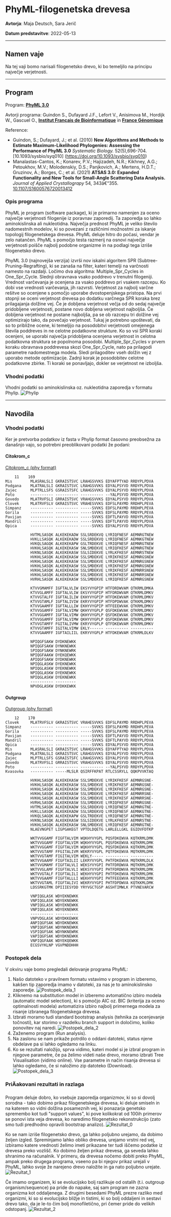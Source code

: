 # PhyML-filogenetska drevesa

**Avtorja**: Maja Deutsch, Sara Jerič

**Datum predstavitve**: 2022-05-13

---
## Namen vaje

Na tej vaji bomo narisali filogenetsko drevo, ki bo temeljilo na principu največje verjetnosti. 

---
## Program

Program: **[PhyML 3.0](http://www.atgc-montpellier.fr/phyml/)**

Avtorji programa: Guindon S., Dufayard J.F., Lefort V., Anisimova M., Hordijk W., Gascuel O., **[Institut Français de Bioinformatique](https://www.france-bioinformatique.fr/en/home/)** in **[France Génomique](https://www.france-genomique.org/)**


Reference:
- Guindon, S.; Dufayard, J.; et al. (2010) **New Algorithms and Methods to Estimate Maximum-Likelihood Phylogenies: Assessing the Performance of PhyML 3.0** *Systematic Biology.* 52(5),696-704. [10.1093/sysbio/syq010] 
(https://doi.org/10.1093/sysbio/syq010)
- Manalastas-Cantos, K.; Konarev, P.V.; Hajizadeh, N.R.; Kikhney, A.G.; Petoukhov, M.V.; Molodenskiy, D.S.; Panjkovich, A.; Mertens, H.D.T.; Gruzinov, A.; Borges, C.; et al. (2021) **ATSAS 3.0: Expanded Functionality and New Tools for Small-Angle Scattering Data Analysis.** *Journal of Applied Crystallograpy* 54, 343â€“355. [10.1107/S1600576720013412](https://doi.org/10.1107/S1600576720013412)


### Opis programa
PhyML je program (software package), ki je primarno namenjen za oceno največje verjetnosti filogenije iz poravnav zaporedij. Ta zaporedja so lahko aminokislinska ali nukleotidna. Največja prednost PhyML je veliko število nadomestnih modelov, ki so povezani z različnimi možnostmi za iskanje topologij filogenetskega drevesa. PhyML deluje hitro do počasi, vendar je zelo natančen. PhyML s pomočjo testa razmerij na osnovi največje verjetnosti poišče najbolj podobne organizme in na podlagi tega izriše filogenetsko drevo.

PhyML 3.0 (najnovejša verzija) izvrši nov iskalni algoritem SPR (Subtree-Pruning-Regrafting), ki se zanaša na filter, kateri temelji na varčnosti namesto na razdalji. Ločimo dva algoritma: Multiple_Spr_Cycles in One_Spr_Cycle. Slednji obravnava vsako poddrevo v trenutni filogeniji. Vrednost varčevanja je ocenjena za vsako poddrevo pri vsakem razcepu. Ko dobi vse vrednosti varčevanja, jih razvrsti. Verjetnost za najbolj varčne rešitve so ocenjene s pomočjo uporabe dvostopenjskega pristopa. Na prvi stopnji se oceni verjetnost drevesa po dodatku varčnega SPR koraka brez prilagajanja dolžine vej. Če je dobljena verjetnost večja od do sedaj največje pridobljene verjetnosti, postane novo dobljena verjetnost najboljša. Če dobljena verjetnost ne postane najboljša, pa se ob razcepu tri dolžine vej optimizirajo tako, da povečajo verjetnost. Tukaj je potrebno upoštevati, da so to približne ocene, ki temeljijo na posodobitvi verjetnosti omejenega števila poddreves in ne celotne podatkovne strukture. Ko so vsi SPR koraki ocenjeni, se uporabi največja pridobljena ocenjena verjetnost in celotna podatkovna struktura se popolnoma posodobi. Multiple_Spr_Cycles v prvem koraku obravnava poddrevesa skozi One_Spr_Cycle, nato pa prilagodi parametre nadomestnega modela. Sledi prilagoditev vseh dolžin vej z uporabo metode optimizacije. Zadnji korak je posodobitev celotne podatkovne zbirke. Ti koraki se ponavljajo, dokler se verjetnost ne izboljša.

### Vhodni podatki

Vhodni podatki so aminokislinska oz. nukleotidna zaporedja v formatu Phylip.
![Phylip](s19-phyml-format.png)

---
## Navodila

### Vhodni podatki
Ker je pretvorba podatkov iz fasta v Phylip format časovno preobsežna za današnjo vajo, so potrebni preoblikovani podatki že podani:

#### Citokrom_c

[Citokrom_c (phy format)](https://github.com/mpavsic/biokeminfo/blob/main/biokeminfo/seminar/s19-phyml-vhod1.phy)

```
    11    169
Mis        MLASRALSLI GKRAISTSVC LRAHGSVVKS EDYAFPTYAD RRDYPLPDVA 
Podgana    MLATRALSLI GKRAISTSVC LRAHGSVVKS EDYALPSYVD RRDYPLPDVA 
Zajec      MLPTRLLSFS GSRAISTSFC LRAHGSVVKS EDYALPSYVD RRDYPLPDVA 
Poto       ---------- ---------- ---------- --YALPSYVD RRDYPLPDVA 
Govedo     MLATRVFSLI GRRAISTSVC VRAHGSVVKS EDYALPSYVD RRDYPLPDVA 
Clovek     MLATRVFSLV GKRAISTSVC VRAHESVVKS EDFSLPAYMD RRDHPLPEVA 
Simpanz    ---------- ---------- -----SVVKS EDFSLPAYMD RRDHPLPEVA 
Gorila     ---------- ---------- -----SVVKS EDFSLPAYMD RRDYPLPEVA 
Pavijan    ---------- ---------- -----SVVKS EDFTLPAYVD RRDYPLPDVA 
Mandril    ---------- ---------- -----SVVKS EDFTLPAYVD RRDYPLPDVA 
Opica      ---------- ---------- -----SVVKS EDYALPSYVD RRDYPLPDVA 

           HVTMLSASQK ALKEKEKADW SSLSRDEKVQ LYRIQFNESF AEMNRGTNEW 
           HVKLLSASQK ALKEKEKADW SSLSRDEKVQ LYRIQFNESF AEMNKGTNEW 
           HVKQLSAGQK ALKEKEKAPW GSLTRDEKVE LYRIQFNESF AEMNRGTNEW 
           HVKHLSASQK ALKEKEKASW SNLSMDEKVE LYRIQFKESF AEMNRGTNEW 
           HVKNLSASQK ALKEKEKASW SSLSIDEKVE LYRLKFKESF AEMNRSTNEW 
           HVKHLSASQK ALKEKEKASW SSLSMDEKVE LYRIKFKESF AEMNRGSNEW 
           HVKHLSASQK ALKEKEKASW SSLSMDEKVE LYRIKFKESF AEMNRGSNEW 
           HVKHLSASQK ALKEKEKASW SSLSMDEKVE LYRIKFKESF AEMNRGSNEW 
           HVKHLSASQK ALKEKEKASW SSLSMDEKVE LYRIKFKESF AEMNRRSNEW 
           HVKHLSASQK ALKEKEKASW SSLSMDEKVE LYRIKFKESF AEMNRRSNEW 
           HVRHLSASQK ALKEKEKASW SSLSMDEKVE LYRIQFKESF AEMNRGSNEW 

           KTVVGMAMFF IGFTALVLIW EKSYVYGPIP HTFDRDWVAM QTKRMLDMKA 
           KTVVGLAMFF IGFTALVLIW EKSYVYGPIP HTFDRDWVAM QTKRMLDMKV 
           KTVVGTALFF IGFTALILIW EKHYVYGPIP HTFDKEWVAM QTKRMLDMKV 
           KTVVGTAMLF IGFTALIVIW EKRYVYGPIP HTFDPDWVAK QTKKMLDMKV 
           KTVVGAAMFF IGFTALLLIW EKHYVYGPIP HTFEEEWVAK QTKRMLDMKV 
           KTVVGGAMFF IGFTALVIMW QKHYVYGPLP QSFDKEWVAK QTKRMLDMKV 
           KTVVGGAMFF IGFTALVIMW QKHYVYGPLP QSFDKEWVAK QTKRMLDMKV 
           KTVVGGAMFF IGFTALVIMW QKHYVYGPLP QSFDKEWVAK QTKRMLDMKV 
           KTVVGTAMFF FGITALIVMW EKRYVYGPLP QTFDKEWVAM QTKRMLDMKV 
           KTVVGTAMFF IGITALVIMW EKLY------ ---------- ---------- 
           KTVVGAAMFF IGFTAILIIL EKRYVYGPLP HTFDKEWVAM QTKRMLDLKV 

           NPIQGFSAKW DYDKNEWKK
           NPIQGFSAKW DYNKNEWKK
           SPIQGFSAKW DYNKNEWRK
           NPIQGFAAKW DYEKQEWKK
           APIQGFSAKW DYDKNEWKK
           NPIQGLASKW DYEKNEWKK
           NPIQGLASKW DYEKNEWKK
           NPIQGLASKW DYEKNEWKK
           NPIQGLASKW DYEKNEWKK
           ---------- ---------
           NPVDGLASKW DYDKKEWKK
```

#### Outgroup

[Outgroup (phy format)](https://github.com/mpavsic/biokeminfo/blob/main/biokeminfo/seminar/s19-phyml-vhod2.phy)

```
    12    170
Clovek     MLATRVFSLV GKRAISTSVC VRAHESVVKS EDFSLPAYMD RRDHPLPEVA 
Simpanz    ---------- ---------- -----SVVKS EDFSLPAYMD RRDHPLPEVA 
Gorila     ---------- ---------- -----SVVKS EDFSLPAYMD RRDYPLPEVA 
Pavijan    ---------- ---------- -----SVVKS EDFTLPAYVD RRDYPLPDVA 
Mandril    ---------- ---------- -----SVVKS EDFTLPAYVD RRDYPLPDVA 
Opica      ---------- ---------- -----SVVKS EDYALPSYVD RRDYPLPDVA 
Mis        MLASRALSLI GKRAISTSVC LRAHGSVVKS EDYAFPTYAD RRDYPLPDVA 
Podgana    MLATRALSLI GKRAISTSVC LRAHGSVVKS EDYALPSYVD RRDYPLPDVA 
Zajec      MLPTRLLSFS GSRAISTSFC LRAHGSVVKS EDYALPSYVD RRDYPLPDVA 
Govedo     MLATRVFSLI GRRAISTSVC VRAHGSVVKS EDYALPSYVD RRDYPLPDVA 
Poto       ---------- ---------- ---------- --YALPSYVD RRDYPLPDVA 
Kvasovka   ---------- -----MLSLR QSIRFFKPAT RTLCSSRYLL QQKPVVKTAQ 

           HVKHLSASQK ALKEKEKASW SSLSMDEKVE LYRIKFKESF AEMNRGSNE- 
           HVKHLSASQK ALKEKEKASW SSLSMDEKVE LYRIKFKESF AEMNRGSNE- 
           HVKHLSASQK ALKEKEKASW SSLSMDEKVE LYRIKFKESF AEMNRGSNE- 
           HVKHLSASQK ALKEKEKASW SSLSMDEKVE LYRIKFKESF AEMNRRSNE- 
           HVKHLSASQK ALKEKEKASW SSLSMDEKVE LYRIKFKESF AEMNRRSNE- 
           HVRHLSASQK ALKEKEKASW SSLSMDEKVE LYRIQFKESF AEMNRGSNE- 
           HVTMLSASQK ALKEKEKADW SSLSRDEKVQ LYRIQFNESF AEMNRGTNE- 
           HVKLLSASQK ALKEKEKADW SSLSRDEKVQ LYRIQFNESF AEMNKGTNE- 
           HVKQLSAGQK ALKEKEKAPW GSLTRDEKVE LYRIQFNESF AEMNRGTNE- 
           HVKNLSASQK ALKEKEKASW SSLSIDEKVE LYRLKFKESF AEMNRSTNE- 
           HVKHLSASQK ALKEKEKASW SNLSMDEKVE LYRIQFKESF AEMNRGTNE- 
           NLAEVNGPET LIGPGAKEGT VPTDLDQETG LARLELLGKL EGIDVFDTKP 

           WKTVVGGAMF FIGFTALVIM WQKHYVYGPL PQSFDKEWVA KQTKRMLDMK 
           WKTVVGGAMF FIGFTALVIM WQKHYVYGPL PQSFDKEWVA KQTKRMLDMK 
           WKTVVGGAMF FIGFTALVIM WQKHYVYGPL PQSFDKEWVA KQTKRMLDMK 
           WKTVVGTAMF FFGITALIVM WEKRYVYGPL PQTFDKEWVA MQTKRMLDMK 
           WKTVVGTAMF FIGITALVIM WEKLY----- ---------- ---------- 
           WKTVVGAAMF FIGFTAILII LEKRYVYGPL PHTFDKEWVA MQTKRMLDLK 
           WKTVVGMAMF FIGFTALVLI WEKSYVYGPI PHTFDRDWVA MQTKRMLDMK 
           WKTVVGLAMF FIGFTALVLI WEKSYVYGPI PHTFDRDWVA MQTKRMLDMK 
           WKTVVGTALF FIGFTALILI WEKHYVYGPI PHTFDKEWVA MQTKRMLDMK 
           WKTVVGAAMF FIGFTALLLI WEKHYVYGPI PHTFEEEWVA KQTKRMLDMK 
           WKTVVGTAML FIGFTALIVI WEKRYVYGPI PHTFDPDWVA KQTKKMLDMK 
           LDSSRKGTMK DPIIIESYDD YRYVGCTGSP AGSHTIMWLK PTVNEVARCW 

           VNPIQGLASK WDYEKNEWKK 
           VNPIQGLASK WDYEKNEWKK 
           VNPIQGLASK WDYEKNEWKK 
           VNPIQGLASK WDYEKNEWKK 
           ---------- ---------- 
           VNPVDGLASK WDYDKKEWKK 
           ANPIQGFSAK WDYDKNEWKK 
           VNPIQGFSAK WDYNKNEWKK 
           VSPIQGFSAK WDYNKNEWRK 
           VAPIQGFSAK WDYDKNEWKK 
           VNPIQGFAAK WDYEKQEWKK 
           ECGSVYKLNP VGVPNDDHHH 

```

### Postopek dela
V okviru vaje bomo pregledali delovanje programa PhyML:
1. Našo datoteko v pravilnem formatu vstavimo v program in izberemo, kakšen tip zaporedja imamo v datoteki, za nas je to aminokislinsko zaporedje.
![Postopek_dela_1](s19-phyml-postopek1.png)
2. Kliknemo na substitution model in izberemo avtomatično izbiro modela (automatic model selection), ki s pomočjo AIC oz. BIC (kriterija za oceno optimalnosti modela) avtomatizira izbiro najbolj primernega modela za risanje izbranega filogenetskega drevesa.
3. Izbrati moramo tudi standard bootstrap analysis (tehnika za ocenjevanje točnosti), kar storimo v razdelku branch support in določimo, koliko ponovitev naj naredi.
![Postopek_dela_2](s19-phyml-postopek2.png)
4. Zaženemo program (Run analysis).
5. Na zaslonu se nam prikaže potrdilo o oddani datoteki, status njene obdelave pa si lahko ogledamo na linku.
6. Ko se rezultati naložijo, sprva vidimo, kateri model si je izbral program in njegove parametre, če pa želimo videti naše drevo, moramo izbrati Tree Visualisation (vidimo online). Vse parametre in način risanja drevesa si lahko ogledamo, če si naložimo zip datoteko (Download).
![Postopek_dela_3](s19-phyml-postopek3.png)

### PriÄakovani rezultati in razlaga
Program deluje dobro, ko vsebuje zaporedja organizmov, ki so si dovolj sorodna - tako dobimo prikaz filogenetskega drevesa, ki deluje smiseln in na katerem so vidni dolžina posameznih vej, ki ponazarja genetsko spremembo kot tudi "support values", ki pove kolikokrat od 100ih primerov se ponovi ista veja drevesa, ko naredimo filogenetsko rekonstrukcijo (zato smo tudi predhodno opravili bootstrap analizo).
![Rezultat_0](s19-phyml-rezultat0.png)

Ko se nam izriše filogenetsko drevo, ga lahko poljubno urejamo, da dobimo željen izgled. Spreminjamo lahko obliko drevesa, urejamo vrstni red vej, izbiramo katere vrednosti želimo imeti prikazane ter tudi iščemo podatke iz drevesa preko vozlišč. Ko dobimo željen prikaz drevesa, ga seveda lahko shranimo na računalnik. V primeru, da drevesa nočemo dobiti preko PhyML, ampak preko drugega programa, vseeno pa bi njegov prikaz urejali v PhyML, lahko svoje že narejeno drevo naložite in ga nato poljubno urejate.
![Rezultat_1](s19-phyml-rezultat1.png)

Če imamo organizem, ki se evolucijsko bolj razlikuje od ostalih (t.i. outgroup organism/sequence) pa pride do napake, saj sam program ne zazna organizma kot oddaljenega. Z drugimi besedami PhyML prezre razliko med organizmi, ki so si evolucijsko bližje in tistimi, ki so bolj oddaljeni in sestavi drevo tako, da je le-to čim bolj monofiletično, pri čemer pride do velikih odstopanj.
![Rezultat_2](s19-phyml-rezultat2.png)
